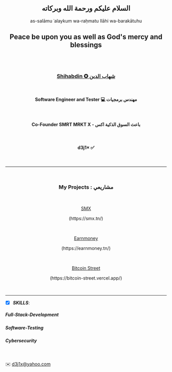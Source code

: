 <h2 align="center">  السلام عليكم ورحمة الله وبركاته </h2>

<p align="center">as-salāmu ʿalaykum wa-raḥmatu llāhi wa-barakātuhu </p>

<h2 align="center">  Peace be upon you as well as God's mercy and blessings </h2>

<br/>
<br/>

<h3  align="center"><a href="https://shihabdin.tn" target="_blank">Shihabdin ✪ شهاب الدين</a></h3>

<br/>

<h4 align="center">Software Engineer and Tester 💻 مهندس برمجيات</h4>   

<br/>

<h4 align="center">Co-Founder SMRT MRKT X - باعث السوق الذكية اكس</h4>

<br/>

<h4 align="center"> d3j1× ✅</h4>

<br/>

-----

<br/>

<h3 align="center">My Projects :  مشاريعي </h3>

<br/>



<div align="center">

[SMX](https://github.com/SmrtMrktX/SMX)

</div>
  
<p align="center">(https://smx.tn/)</p>




<br/>


<div align="center">

[Earnmoney](https://github.com/d3j1x/Earnmoney)

</div>

<p align="center">(https://earnmoney.tn/)</p>




<br/>
  


<div align="center">

[Bitcoin Street](https://github.com/d3j1x/BitcoinStreet)

</div>
  
<p align="center">(https://bitcoin-street.vercel.app/)</p>



<br/>





-----



- [x] ***SKILLS***:


##### Full-Stack-Development

##### Software-Testing

##### Cybersecurity


<br/>


  ✉️    <d3j1x@yahoo.com> 







<!---
d3j1x/d3j1x is a ✨ special ✨ repository because its `README.md` (this file) appears on your GitHub profile.
You can click the Preview link to take a look at your changes.
--->
